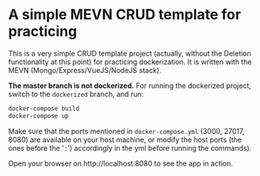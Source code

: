 # A simple MEVN CRUD template for practicing

This is a very simple CRUD template project (actually, without the Deletion functionality at this point) for practicing dockerization. It is written with the MEVN (Mongo/Express/VueJS/NodeJS stack).

**The master branch is not dockerized.** For running the dockerized project, switch to the `dockerized` branch, and run:

```bash
docker-compose build
docker-compose up
```
Make sure that the ports mentioned in `docker-compose.yml` (3000, 27017, 8080) are available on your host machine, or modify the host ports (the ones before the '`:`') accordingly in the yml before running the commands).

Open your browser on http://localhost:8080 to see the app in action.